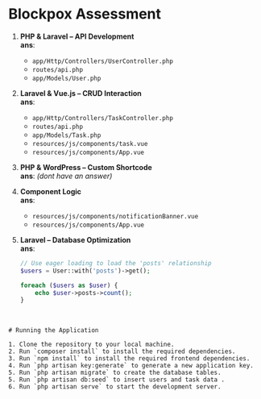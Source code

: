 # Blockpox Assessment

1. **PHP & Laravel – API Development**  
   **ans**:  
   - `app/Http/Controllers/UserController.php`
   - `routes/api.php`
   - `app/Models/User.php`

2. **Laravel & Vue.js – CRUD Interaction**  
   **ans**:  
   - `app/Http/Controllers/TaskController.php`
   - `routes/api.php`
   - `app/Models/Task.php`
   - `resources/js/components/task.vue`
   - `resources/js/components/App.vue`

3. **PHP & WordPress – Custom Shortcode**  
   **ans**: *(dont have an answer)*

4. **Component Logic**  
   **ans**:  
   - `resources/js/components/notificationBanner.vue`
   - `resources/js/components/App.vue`

5. **Laravel – Database Optimization**  
   **ans**:  

   ```php
   // Use eager loading to load the 'posts' relationship
   $users = User::with('posts')->get();

   foreach ($users as $user) {
       echo $user->posts->count();
   }

<br>

```
# Running the Application

1. Clone the repository to your local machine.
2. Run `composer install` to install the required dependencies.
3. Run `npm install` to install the required frontend dependencies.
4. Run `php artisan key:generate` to generate a new application key.
5. Run `php artisan migrate` to create the database tables.
5. Run `php artisan db:seed` to insert users and task data .
6. Run `php artisan serve` to start the development server.
